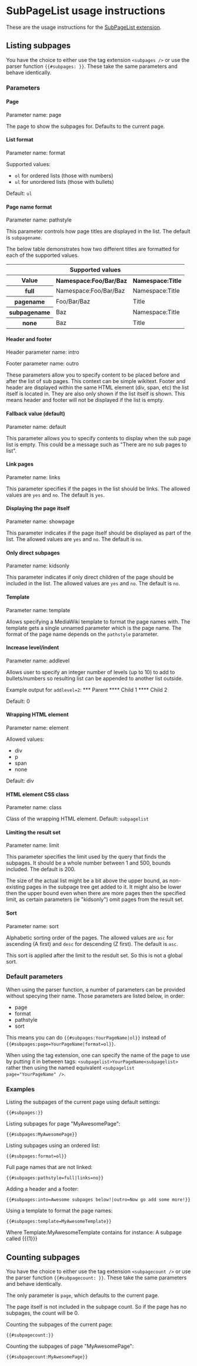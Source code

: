 # SubPageList usage instructions

These are the usage instructions for the [SubPageList extension](../README.md).

## Listing subpages

You have the choice to either use the tag extension <code>&lt;subpages /></code>
or use the parser function <code>{{#subpages: }}</code>. These take the
same parameters and behave identically.

### Parameters

#### Page

Parameter name: page

The page to show the subpages for. Defaults to the current page.

#### List format

Parameter name: format

Supported values:

* <code>ol</code> for ordered lists (those with numbers)
* <code>ul</code> for unordered lists (those with bullets)

Default: <code>ul</code>

#### Page name format

Parameter name: pathstyle

This parameter controls how page titles are displayed in the list. The default is <code>subpagename</code>.

The below table demonstrates how two different titles are formatted for each of the supported values.

<table>
	<tr>
		<th colspan="3">Supported values</th>
	</tr>
	<tr>
		<th>Value</th>
		<th>Namespace:Foo/Bar/Baz</th>
		<th>Namespace:Title</th>
	</tr>
	<tr>
		<th>full</th>
		<td>Namespace:Foo/Bar/Baz</td>
		<td>Namespace:Title</td>
	</tr>
	<tr>
		<th>pagename</th>
		<td>Foo/Bar/Baz</td>
		<td>Title</td>
	</tr>
	<tr>
		<th>subpagename</th>
		<td>Baz</td>
		<td>Namespace:Title</td>
	</tr>
	<tr>
		<th>none</th>
		<td>Baz</td>
		<td>Title</td>
	</tr>
</table>

#### Header and footer

Header parameter name: intro

Footer parameter name: outro

These parameters allow you to specify content to be placed before and after the list of sub pages.
This context can be simple wikitext. Footer and header are displayed within the same HTML element
(div, span, etc) the list itself is located in. They are also only shown if the list itself is shown.
This means header and footer will not be displayed if the list is empty.

#### Fallback value (default)

Parameter name: default

This parameter allows you to specify contents to display when the sub page list is empty. This could
be a message such as "There are no sub pages to list".

#### Link pages

Parameter name: links

This parameter specifies if the pages in the list should be links. The allowed values
are <code>yes</code> and <code>no</code>. The default is <code>yes</code>.

#### Displaying the page itself

Parameter name: showpage

This parameter indicates if the page itself should be displayed as part of the list.
The allowed values are <code>yes</code> and <code>no</code>. The default is <code>no</code>.

#### Only direct subpages

Parameter name: kidsonly

This parameter indicates if only direct children of the page should be included in the list.
The allowed values are <code>yes</code> and <code>no</code>. The default is <code>no</code>.

#### Template

Parameter name: template

Allows specifying a MediaWiki template to format the page names with. The template gets a
single unnamed parameter which is the page name. The format of the page name depends on the
<code>pathstyle</code> parameter.

#### Increase level/indent

Parameter name: addlevel

Allows user to specify an integer number of levels (up to 10) to add to bullets/numbers 
so resulting list can be appended to another list outside.  

Example output for <code>addlevel=2</code>:
    *** Parent
		**** Child 1
		**** Child 2

Default: 0

#### Wrapping HTML element

Parameter name: element

Allowed values:

* div
* p
* span
* none
 
Default: div

#### HTML element CSS class

Parameter name: class

Class of the wrapping HTML element. Default: <code>subpagelist</code>

#### Limiting the result set

Parameter name: limit

This parameter specifies the limit used by the query that finds the subpages.
It should be a whole number between 1 and 500, bounds included. The default
is 200.

The size of the actual list might be a bit above the upper bound, as non-existing
pages in the subpage tree get added to it. It might also be lower then the upper
bound even when there are more pages then the specified limit, as certain parameters
(ie "kidsonly") omit pages from the result set.

#### Sort

Parameter name: sort

Alphabetic sorting order of the pages. The allowed values are <code>asc</code> for ascending (A first)
and <code>desc</code> for descending (Z first). The default is <code>asc</code>.

This sort is applied after the limit to the resdult set. So this is not a global sort.

### Default parameters

When using the parser function, a number of parameters can be provided without
specying their name. Those parameters are listed below, in order:

* page
* format
* pathstyle
* sort
 
This means you can do <code>{{#subpages:YourPageName|ol}}</code>
instead of <code>{{#subpages:page=YourPageName|format=ol}}</code>.

When using the tag extension, one can specify the name of the page to use by putting
it in between tags: <code>&lt;subpagelist>YourPageName&lt;subpagelist></code> rather
then using the named equivalent <code>&lt;subpagelist page="YourPageName" /></code>.
 
### Examples

Listing the subpages of the current page using default settings:

    {{#subpages:}}

Listing subpages for page "MyAwesomePage":

    {{#subpages:MyAwesomePage}}

Listing subpages using an ordered list:

    {{#subpages:format=ol}}

Full page names that are not linked:

    {{#subpages:pathstyle=full|links=no}}

Adding a header and a footer:

    {{#subpages:into=Awesome subpages below!|outro=Now go add some more!}}

Using a template to format the page names:

    {{#subpages:template=MyAwesomeTemplate}}

Where Template:MyAwesomeTemplate contains for instance: A subpage called {{{1}}}

## Counting subpages

You have the choice to either use the tag extension <code>&lt;subpagecount /></code>
or use the parser function <code>{{#subpagecount: }}</code>. These take the
same parameters and behave identically.

The only parameter is <code>page</code>, which defaults to the current page.

The page itself is not included in the subpage count. So if the page has no subpages,
the count will be 0.

Counting the subpages of the current page:

    {{#subpagecount:}}

Counting the subpages of page "MyAwesomePage":

    {{#subpagecount:MyAwesomePage}}
